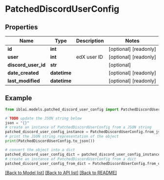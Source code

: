 # PatchedDiscordUserConfig


## Properties

Name | Type | Description | Notes
------------ | ------------- | ------------- | -------------
**id** | **int** |  | [optional] [readonly] 
**user** | **int** | edX user ID | [optional] [readonly] 
**discord_user_id** | **str** |  | [optional] 
**date_created** | **datetime** |  | [optional] [readonly] 
**last_modified** | **datetime** |  | [optional] [readonly] 

## Example

```python
from iblai.models.patched_discord_user_config import PatchedDiscordUserConfig

# TODO update the JSON string below
json = "{}"
# create an instance of PatchedDiscordUserConfig from a JSON string
patched_discord_user_config_instance = PatchedDiscordUserConfig.from_json(json)
# print the JSON string representation of the object
print(PatchedDiscordUserConfig.to_json())

# convert the object into a dict
patched_discord_user_config_dict = patched_discord_user_config_instance.to_dict()
# create an instance of PatchedDiscordUserConfig from a dict
patched_discord_user_config_from_dict = PatchedDiscordUserConfig.from_dict(patched_discord_user_config_dict)
```
[[Back to Model list]](../README.md#documentation-for-models) [[Back to API list]](../README.md#documentation-for-api-endpoints) [[Back to README]](../README.md)


